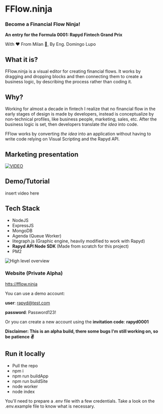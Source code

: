 # FFlow.ninja
### Become a Financial Flow Ninja!

**An entry for the Formula 0001: Rapyd Fintech Grand Prix**

With ❤ From Milan 🍕, By Eng. Domingo Lupo

## What it is?
FFlow.ninja is a visual editor for creating financial flows. 
It works by dragging and dropping blocks and then connecting them to create 
a business logic, by describing the process rather than coding it.

## Why?
Working for almost a decade in fintech I realize that no financial flow 
in the early stages of design is made by developers, instead is 
conceptualize by non-technical profiles, like business people, marketing, 
sales, etc. After the business logic is set, then developers translate 
*the idea* into code.

FFlow works by converting *the idea* into an application without having 
to write code relying on Visual Scripting and the Rapyd API.

## Marketing presentation

[![VIDEO](https://fflow.ninja/_/video-preview.gif)](https://www.youtube.com/watch?v=W-yU4j65Ee8E)


## Demo/Tutorial
insert video here

## Tech Stack
- NodeJS
- ExpressJS
- MongoDB
- Agenda (Queue Worker)
- litegraph.js (Graphic engine, heavily modified to work with Rapyd)
- **Rapyd API Node SDK** (Made from scratch for this project)
- PM2

![High level overview](https://fflow.ninja/_/tech.png)



### Website (Private Alpha)
[htts://fflow.ninja](htts://fflow.ninja)

You can use a demo account:

**user**: rapyd@test.com

**password**: Password123!

Or you can create a new account using the **invitation code**: **rapyd0001**

**Disclaimer: This is an alpha build, there some bugs I'm still working on, so be patience ✌**


## Run it locally

- Pull the repo
- npm i
- npm run buildApp
- npm run buildSite
- node worker
- node index

You'll need to prepare a .env file with a few credentials. 
Take a look on the .env.example file
to know what is necessary.
